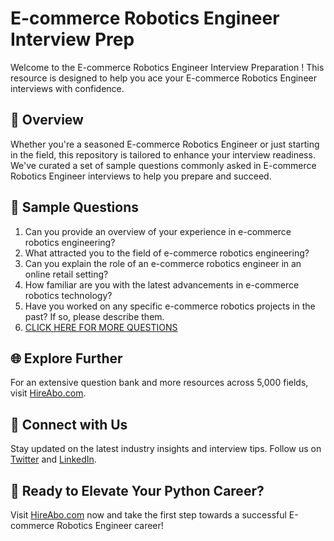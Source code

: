 # E-commerce Robotics Engineer Interview Prep

Welcome to the E-commerce Robotics Engineer Interview Preparation ! This resource is designed to help you ace your E-commerce Robotics Engineer interviews with confidence.

## 🚀 Overview

Whether you're a seasoned E-commerce Robotics Engineer or just starting in the field, this repository is tailored to enhance your interview readiness. We've curated a set of sample questions commonly asked in E-commerce Robotics Engineer interviews to help you prepare and succeed.

## 📝 Sample Questions

1. Can you provide an overview of your experience in e-commerce robotics engineering?
2. What attracted you to the field of e-commerce robotics engineering?
3. Can you explain the role of an e-commerce robotics engineer in an online retail setting?
4. How familiar are you with the latest advancements in e-commerce robotics technology?
5. Have you worked on any specific e-commerce robotics projects in the past? If so, please describe them.
6. [CLICK HERE FOR MORE QUESTIONS](https://hireabo.com/job/22_2_41/Ecommerce%20Robotics%20Engineer)

## 🌐 Explore Further

For an extensive question bank and more resources across 5,000 fields, visit [HireAbo.com](https://www.hireabo.com).

## 📱 Connect with Us

Stay updated on the latest industry insights and interview tips. Follow us on [Twitter](https://twitter.com/hireabo) and [LinkedIn](https://www.linkedin.com/in/hire-abo-3609972a8/).

## 🚀 Ready to Elevate Your Python Career?

Visit [HireAbo.com](https://www.hireabo.com) now and take the first step towards a successful E-commerce Robotics Engineer career!
